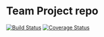 # Team Project repo
[![Build Status](https://app.travis-ci.com/gcivil-nyu-org/Wednesday-Fall2023-Team-3.svg?branch=develop)](https://app.travis-ci.com/gcivil-nyu-org/Wednesday-Fall2023-Team-3)
[![Coverage Status](https://coveralls.io/repos/github/gcivil-nyu-org/Wednesday-Fall2023-Team-3/badge.svg?branch=develop)](https://coveralls.io/github/gcivil-nyu-org/Wednesday-Fall2023-Team-3?branch=develop)
